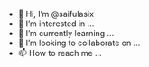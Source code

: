 - 👋 Hi, I’m @saifulasix
- 👀 I’m interested in ...
- 🌱 I’m currently learning ...
- 💞️ I’m looking to collaborate on ...
- 📫 How to reach me ...

<!---
saifulasix/saifulasix is a ✨ special ✨ repository because its `README.md` (this file) appears on your GitHub profile.
You can click the Preview link to take a look at your changes.
--->
